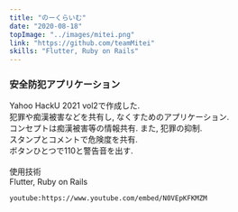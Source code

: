 ```yaml
---
title: "のーくらいむ"
date: "2020-08-18"
topImage: "../images/mitei.png"
link: "https://github.com/teamMitei"
skills: "Flutter, Ruby on Rails"
---
```


### 安全防犯アプリケーション

Yahoo HackU 2021 vol2で作成した.<br>
犯罪や痴漢被害などを共有し, なくすためのアプリケーション.<br>
コンセプトは痴漢被害等の情報共有. また, 犯罪の抑制.<br>
スタンプとコメントで危険度を共有.<br>
ボタンひとつで110と警告音を出す.<br>
<br>
使用技術<br>Flutter, Ruby on Rails

`youtube:https://www.youtube.com/embed/N0VEpKFKMZM`